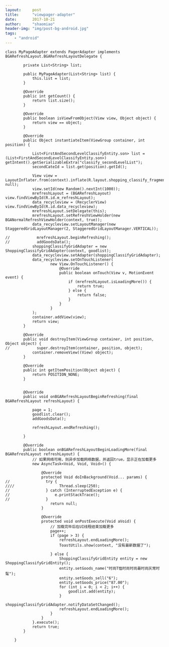 ```yaml
---
layout:     post
title:      "viewpager-adapter"
date:       2017-10-21
author:     "shaomiao"
header-img: "img/post-bg-android.jpg"
tags:
    - "android"
---
```


	class MyPageAdapter extends PagerAdapter implements BGARefreshLayout.BGARefreshLayoutDelegate {

			private List<String> list;

			public MyPageAdapter(List<String> list) {
				this.list = list;
			}

			@Override
			public int getCount() {
				return list.size();
			}

			@Override
			public boolean isViewFromObject(View view, Object object) {
				return view == object;
			}

			@Override
			public Object instantiateItem(ViewGroup container, int position) {

				List<FirstAndSecondLevelClassifyEntity.son> list = (List<FirstAndSecondLevelClassifyEntity.son>) getIntent().getSerializableExtra("classify_secondLevelList");
				secondCateId = list.get(position).getId();

				View view = LayoutInflater.from(context).inflate(R.layout.shopping_classify_fragment, null);
				view.setId(new Random().nextInt(1000));
				mrefreshLayout = (BGARefreshLayout) view.findViewById(R.id.m_refreshLayout);
				data_recycleview = (RecyclerView) view.findViewById(R.id.data_recycleview);
				mrefreshLayout.setDelegate(this);
				mrefreshLayout.setRefreshViewHolder(new BGANormalRefreshViewHolder(context, true));
				data_recycleview.setLayoutManager(new StaggeredGridLayoutManager(2, StaggeredGridLayoutManager.VERTICAL));

	//            mrefreshLayout.beginRefreshing();
	//            addGoodsData();
				shoppingClassifyGridAdapter = new ShoppingClassifyGridAdapter(context, goodlist);
				data_recycleview.setAdapter(shoppingClassifyGridAdapter);
				data_recycleview.setOnTouchListener(
						new View.OnTouchListener() {
							@Override
							public boolean onTouch(View v, MotionEvent event) {
								if (mrefreshLayout.isLoadingMore()) {
									return true;
								} else {
									return false;
								}
							}
						}
				);
				container.addView(view);
				return view;
			}

			@Override
			public void destroyItem(ViewGroup container, int position, Object object) {
	//            super.destroyItem(container, position, object);
				container.removeView((View) object);
			}

			@Override
			public int getItemPosition(Object object) {
				return POSITION_NONE;
			}


			@Override
			public void onBGARefreshLayoutBeginRefreshing(final BGARefreshLayout refreshLayout) {

				page = 1;
				goodlist.clear();
				addGoodsData();

				refreshLayout.endRefreshing();

			}

			@Override
			public boolean onBGARefreshLayoutBeginLoadingMore(final BGARefreshLayout refreshLayout) {
				// 如果网络可用，则异步加载网络数据，并返回true，显示正在加载更多
				new AsyncTask<Void, Void, Void>() {

					@Override
					protected Void doInBackground(Void... params) {
	//                try {
	////                    Thread.sleep(250);
	//                } catch (InterruptedException e) {
	//                    e.printStackTrace();
	//                }
						return null;
					}

					@Override
					protected void onPostExecute(Void aVoid) {
						// 加载完毕后在UI线程结束加载更多
						page++;
						if (page > 3) {
							refreshLayout.endLoadingMore();
							ToastUtils.show(context, "没有最新数据了");

						} else {
							ShoppingClassifyGridEntity entity = new ShoppingClassifyGridEntity();
							entity.setGoods_name("时尚T恤时尚时尚最时尚灰常时髦");
							entity.setGoods_sell("6");
							entity.setGoods_price("87.00");
							for (int i = 0; i < 2; i++) {
								goodlist.add(entity);
							}
							shoppingClassifyGridAdapter.notifyDataSetChanged();
							refreshLayout.endLoadingMore();
						}
					}
				}.execute();
				return true;
			}

		}
